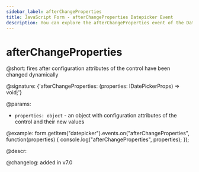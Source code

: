 ```yaml
---
sidebar_label: afterChangeProperties
title: JavaScript Form - afterChangeProperties Datepicker Event 
description: You can explore the afterChangeProperties event of the Datepicker control of Form in the documentation of the DHTMLX JavaScript UI library. Browse developer guides and API reference, try out code examples and live demos, and download a free 30-day evaluation version of DHTMLX Suite 7.
---
```


# afterChangeProperties

@short: fires after configuration attributes of the control have been changed dynamically

@signature: {'afterChangeProperties: (properties: IDatePickerProps) => void;'}

@params:
- `properties: object` - an object with configuration attributes of the control and their new values

@example:
form.getItem("datepicker").events.on("afterChangeProperties", function(properties) {
    console.log("afterChangeProperties", properties);
});

@descr:

@changelog: added in v7.0

[comment]: # (@relatedapi: form/api/calendar/calendar_setproperties_method.md)
